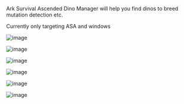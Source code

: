 Ark Survival Ascended Dino Manager
will help you find dinos to breed
mutation detection etc.

Currently only targeting ASA and windows


![image](https://github.com/user-attachments/assets/cf81b726-b615-4f95-9c20-ad937ef0cd93)

![image](https://github.com/user-attachments/assets/73d104db-5627-480c-9a08-d4f8ad869fd8)

![image](https://github.com/user-attachments/assets/7bf1126c-4c24-4fc1-93f1-d29def5e9161)

![image](https://github.com/user-attachments/assets/73b98172-6286-404a-b29f-e2141db8edb2)

![image](https://github.com/user-attachments/assets/36159292-be8a-46a3-bacf-f91e2a386e35)

![image](https://github.com/user-attachments/assets/62c2dcc3-6026-4ac8-a52e-6762f3ae6b49)
